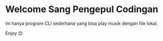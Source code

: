 # Welcome Sang Pengepul Codingan

Ini hanya program CLI sederhana yang bisa play musik dengan file lokal.


Enjoy 😊
